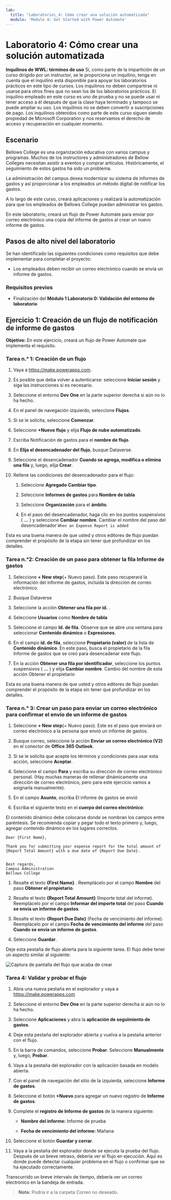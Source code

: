 ```yaml
---
lab:
  title: "Laboratorio\_4: Cómo crear una solución automatizada"
  module: 'Module 4: Get Started with Power Automate'
---
```


# Laboratorio 4: Cómo crear una solución automatizada

**Inquilinos de WWL: términos de uso** Si, como parte de la impartición de un curso dirigido por un instructor, se le proporciona un inquilino, tenga en cuenta que el inquilino está disponible para apoyar los laboratorios prácticos en este tipo de cursos. Los inquilinos no deben compartirse ni usarse para otros fines que no sean los de los laboratorios prácticos. El inquilino empleado en este curso es uno de prueba y no se puede usar ni tener acceso a él después de que la clase haya terminado y tampoco se puede ampliar su uso. Los inquilinos no se deben convertir a suscripciones de pago. Los inquilinos obtenidos como parte de este curso siguen siendo propiedad de Microsoft Corporation y nos reservamos el derecho de acceso y recuperación en cualquier momento. 

## Escenario

Bellows College es una organización educativa con varios campus y programas. Muchos de los instructores y administradores de Bellow Colleges necesitan asistir a eventos y comprar artículos. Históricamente, el seguimiento de estos gastos ha sido un problema. 

La administración del campus desea modernizar su sistema de informes de gastos y así proporcionar a los empleados un método digital de notificar los gastos. 

A lo largo de este curso, creará aplicaciones y realizará la automatización para que los empleados de Bellows College puedan administrar los gastos. 

En este laboratorio, creará un flujo de Power Automate para enviar por correo electrónico una copia del informe de gastos al crear un nuevo informe de gastos.

## Pasos de alto nivel del laboratorio

Se han identificado las siguientes condiciones como requisitos que debe implementar para completar el proyecto:

- Los empleados deben recibir un correo electrónico cuando se envía un informe de gastos. 

### Requisitos previos

- Finalización del **Módulo 1 Laboratorio 0: Validación del entorno de laboratorio**

## Ejercicio 1: Creación de un flujo de notificación de informe de gastos

**Objetivo:** En este ejercicio, creará un flujo de Power Automate que implementa el requisito. 

### Tarea n.° 1: Creación de un flujo

1. Vaya a https://make.powerapps.com.

1. Es posible que deba volver a autenticarse: seleccione **Iniciar sesión** y siga las instrucciones si es necesario.

1. Seleccione el entorno **Dev One** en la parte superior derecha si aún no lo ha hecho.

1. En el panel de navegación izquierdo, seleccione **Flujos**.

1. Si se le solicita, seleccione **Comenzar**.

1. Seleccione **+Nuevo flujo** y elija **Flujo de nube automatizado**.

1. Escriba Notificación de gastos para el **nombre de flujo**.

1. En **Elija el desencadenador del flujo**, busque Dataverse.

1. Seleccione el desencadenador **Cuando se agrega, modifica o elimina una fila** y, luego, elija **Crear**.

1. Rellene las condiciones del desencadenador para el flujo:

    1. Seleccione **Agregado** **Cambiar tipo**.
    
    1. Seleccione **Informes de gastos** para **Nombre de tabla**

    1. Seleccione **Organización** para el **ámbito**.

    1. En el paso del desencadenador, haga clic en los puntos suspensivos ( **...** ) y seleccione **Cambiar nombre**. Cambiar el nombre del paso del desencadenador `When an Expense Report is added` 

Esta es una buena manera de que usted y otros editores de flujo puedan comprender el propósito de la etapa sin tener que profundizar en los detalles.

### Tarea n.°2: Creación de un paso para obtener la fila Informe de gastos

1. Seleccione **+ New step**(+ Nuevo paso). Este paso recuperará la información del informe de gastos, incluida la dirección de correo electrónico.

1. Busque Dataverse

1. Seleccione la acción **Obtener una fila por id.** .

1. Seleccione **Usuarios** como **Nombre de tabla**

1. Seleccione el campo **Id. de fila**. Observe que se abre una ventana para seleccionar **Contenido dinámico** o **Expresiones**.

1. En el campo **id. de fila**, seleccione **Propietario (valor)** de la lista de **Contenido dinámico**. En este paso, busca el propietario de la fila Informe de gastos que se creó para desencadenar este flujo. 

1. En la acción **Obtener una fila por identificador**, seleccione los puntos suspensivos ( **...** ) y elija **Cambiar nombre**. Cambio del nombre de esta acción Obtener el propietario

Esta es una buena manera de que usted y otros editores de flujo puedan comprender el propósito de la etapa sin tener que profundizar en los detalles.

### Tarea n.° 3: Crear un paso para enviar un correo electrónico para confirmar el envío de un informe de gastos

1. Seleccione **+ New step**(+ Nuevo paso). Este es el paso que enviará un correo electrónico a la persona que envió un informe de gastos.

1. Busque correo, seleccione la acción **Enviar un correo electrónico (V2)** en el conector de **Office 365 Outlook**.

1. Si se le solicita que acepte los términos y condiciones para usar esta acción, seleccione **Aceptar**.

1. Seleccione el campo **Para** y escriba su dirección de correo electrónico personal. (Hay muchas maneras de rellenar dinámicamente una dirección de correo electrónico, pero para este ejercicio vamos a asignarla manualmente).  

1. En el campo **Asunto**, escriba El informe de gastos se envió

1. Escriba el siguiente texto en el **cuerpo del correo electrónico**:

El contenido dinámico debe colocarse donde se nombran los campos entre paréntesis. Se recomienda copiar y pegar todo el texto primero y, luego, agregar contenido dinámico en los lugares correctos.

    Dear {First Name},
    
    Thank you for submitting your expense report for the total amount of {Report Total Amount} with a due date of {Report Due Date}.
    
     
    Best regards,
    Campus Administration
    Bellows College

1. Resalte el texto **{First Name}** . Reemplácelo por el campo **Nombre** del paso **Obtener el propietario**.

1. Resalte el texto **{Report Total Amount}** (Importe total del informe). Reemplácelo por el campo **Informar del importe total** del paso **Cuando se envía un informe de gastos**.

1. Resalte el texto **{Report Due Date}** (Fecha de vencimiento del informe). Reemplácelo por el campo **Fecha de vencimiento del informe** del paso **Cuando se envía un informe de gastos**.

1. Seleccione **Guardar**.

Deje esta pestaña de flujo abierta para la siguiente tarea. El flujo debe tener un aspecto similar al siguiente:

![Captura de pantalla del flujo que acaba de crear](media/lab-4-create-an-automated-solution-01.png)

### Tarea 4: Validar y probar el flujo

1. Abra una nueva pestaña en el explorador y vaya a https://make.powerapps.com

1. Seleccione el entorno **Dev One** en la parte superior derecha si aún no lo ha hecho.

1. Seleccione **Aplicaciones** y abra la **aplicación de seguimiento de gastos**.

1. Deje esta pestaña del explorador abierta y vuelva a la pestaña anterior con el flujo.

1. En la barra de comandos, seleccione **Probar**. Seleccione **Manualmente** y, luego, **Probar**.

1. Vaya a la pestaña del explorador con la aplicación basada en modelo abierta.

1. Con el panel de navegación del sitio de la izquierda, seleccione **Informe de gastos**.

1. Seleccione el botón **+Nuevo** para agregar un nuevo registro de **Informe de gastos**.

1. Complete el **registro de Informe de gastos** de la manera siguiente:

    - **Nombre del informe:** Informe de prueba

    - **Fecha de vencimiento del informe:** Mañana 

1. Seleccione el botón **Guardar y cerrar**.

1. Vaya a la pestaña del explorador donde se ejecuta la prueba del flujo. Después de un breve retraso, debería ver el flujo en ejecución. Aquí es donde puede detectar cualquier problema en el flujo o confirmar que se ha ejecutado correctamente.

Transcurrido un breve intervalo de tiempo, debería ver un correo electrónico en la bandeja de entrada. 

>**Nota:** Podría ir a la carpeta Correo no deseado.
